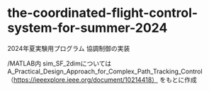 # the-coordinated-flight-control-system-for-summer-2024
 
2024年夏実験用プログラム
協調制御の実装

/MATLAB内
sim_SF_2dimについてはA_Practical_Design_Approach_for_Complex_Path_Tracking_Control
（https://ieeexplore.ieee.org/document/10214418）
をもとに作成
